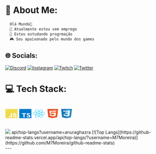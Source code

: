 # 💫 About Me:
      Olá Mundo👋
      🔭 Atualmente estou sem emprego
      🌱 Estou estudando progrmação
      🎮 Sou apaixonado pelo mundo dos games
      
    


## 🌐 Socials:
[![Discord](https://img.shields.io/badge/Discord-%237289DA.svg?logo=discord&logoColor=white)](https://discord.gg/qgh88FPM) [![Instagram](https://img.shields.io/badge/Instagram-%23E4405F.svg?logo=Instagram&logoColor=white)](https://instagram.com/gabrielmoreira_s7/) [![Twitch](https://img.shields.io/badge/Twitch-%239146FF.svg?logo=Twitch&logoColor=white)](https://twitch.tv/m7_moreira) [![Twitter](https://img.shields.io/badge/Twitter-%231DA1F2.svg?logo=Twitter&logoColor=white)](https://twitter.com/MoreiraMS7) 

# 💻 Tech Stack:
<div style="display: inline_block"><br>
  <img align="center" alt="Moreira-Js" height="30" width="40" src="https://raw.githubusercontent.com/devicons/devicon/master/icons/javascript/javascript-plain.svg">
  <img align="center" alt="Moreira-Ts" height="30" width="40" src="https://raw.githubusercontent.com/devicons/devicon/master/icons/typescript/typescript-plain.svg">
  <img align="center" alt="Moreira-React" height="30" width="40" src="https://raw.githubusercontent.com/devicons/devicon/master/icons/react/react-original.svg">
  <img align="center" alt="Moreira-HTML" height="30" width="40" src="https://raw.githubusercontent.com/devicons/devicon/master/icons/html5/html5-original.svg">
  <img align="center" alt="Moreira-CSS" height="30" width="40" src="https://raw.githubusercontent.com/devicons/devicon/master/icons/css3/css3-original.svg">

</div>
</br>
</br>

<div>
      <picture>
<source 
  srcset="https://github-readme-stats.vercel.app/api?username=M7Moreira&show_icons=true&theme=dark"
  media="(prefers-color-scheme: dark)"
/>
<source
  srcset="https://github-readme-stats.vercel.app/api?username=M7Moreira&show_icons=true"
  media="(prefers-color-scheme: light), (prefers-color-scheme: no-preference)"
/>
<img src="https://github-readme-stats.vercel.app/api?username=M7Moreira&show_icons=true" />
</picture>
      api/top-langs?username=anuraghazra
      [![Top Langs](https://github-readme-stats.vercel.app/api/top-langs/?username=M7Moreira)](https://github.com/M7Moreira/github-readme-stats)
</div>
---


<!-- Proudly created with GPRM ( https://gprm.itsvg.in ) -->
